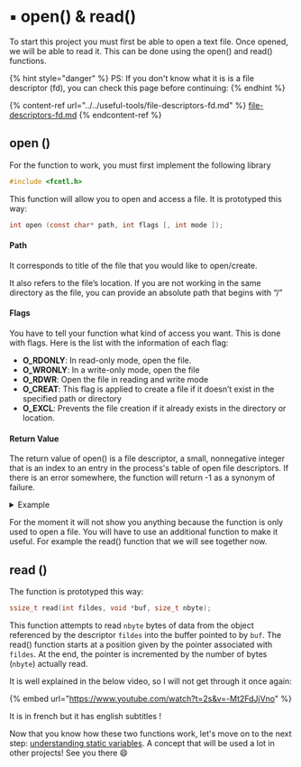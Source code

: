 # ▪️ open() & read()

To start this project you must first be able to open a text file. Once opened, we will be able to read it. This can be done using the open() and read() functions.



{% hint style="danger" %}
PS: If you don't know what it is is a file descriptor (fd), you can check this page before continuing:
{% endhint %}

{% content-ref url="../../useful-tools/file-descriptors-fd.md" %}
[file-descriptors-fd.md](../../useful-tools/file-descriptors-fd.md)
{% endcontent-ref %}

##

## open ()

For the function to work, you must first implement the following library

```c
#include <fcntl.h>
```

This function will allow you to open and access a file. It is prototyped this way:

```c
int open (const char* path, int flags [, int mode ]);
```

#### Path

It corresponds to title of the file that you would like to open/create.&#x20;

It also refers to the file’s location. If you are not working in the same directory as the file, you can provide an absolute path that begins with “/”

#### Flags

You have to tell your function what kind of access you want. This is done with flags. Here is the list with the information of each flag:

* **O\_RDONLY**: In read-only mode, open the file.
* **O\_WRONLY**: In a write-only mode, open the file
* **O\_RDWR**: Open the file in reading and write mode
* **O\_CREAT**: This flag is applied to create a file if it doesn’t exist in the specified path or directory
* **O\_EXCL**: Prevents the file creation if it already exists in the directory or location.

#### Return Value

The return value of open() is a file descriptor, a small, nonnegative integer that is an index to an entry in the process's table of open file descriptors. If there is an error somewhere, the function will return -1 as a synonym of failure.

<details>

<summary>Example</summary>

There has to be a `text.txt` file so you can open it.

```c
int main()
{
    int fd;
    fd = open("text.txt", O_RDONLY);
}
```

</details>

For the moment it will not show you anything because the function is only used to open a file. You will have to use an additional function to make it useful. For example the read() function that we will see together now.



## read ()

The function is prototyped this way:&#x20;

```c
ssize_t read(int fildes, void *buf, size_t nbyte);
```

This function attempts to read `nbyte` bytes of data from the object referenced by the descriptor `fildes` into the buffer pointed to by `buf`.  The read() function starts at a position given by the pointer associated with `fildes`. At the end, the pointer is incremented by the number of bytes (`nbyte`) actually read.

It is well explained in the below video, so I will not get through it once again:

{% embed url="https://www.youtube.com/watch?t=2s&v=-Mt2FdJjVno" %}

It is in french but it has english subtitles !



Now that you know how these two functions work, let's move on to the next step: [understanding static variables](static-variables.md). A concept that will be used a lot in other projects! See you there :smile:
